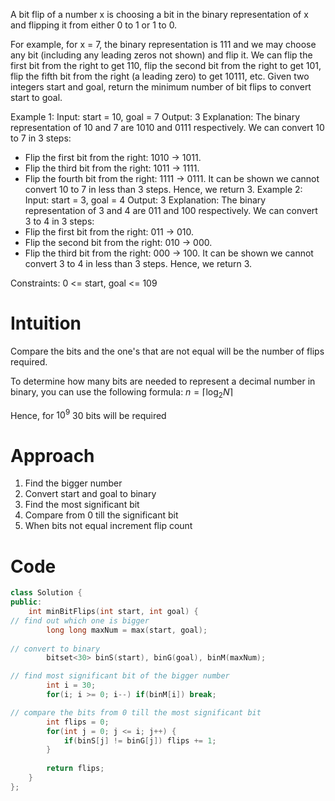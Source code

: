 A bit flip of a number x is choosing a bit in the binary representation of x and flipping it from either 0 to 1 or 1 to 0.

For example, for x = 7, the binary representation is 111 and we may choose any bit (including any leading zeros not shown) and flip it. We can flip the first bit from the right to get 110, flip the second bit from the right to get 101, flip the fifth bit from the right (a leading zero) to get 10111, etc.
Given two integers start and goal, return the minimum number of bit flips to convert start to goal.

Example 1:
Input: start = 10, goal = 7
Output: 3
Explanation: The binary representation of 10 and 7 are 1010 and 0111 respectively. We can convert 10 to 7 in 3 steps:
- Flip the first bit from the right: 1010 -> 1011.
- Flip the third bit from the right: 1011 -> 1111.
- Flip the fourth bit from the right: 1111 -> 0111.
It can be shown we cannot convert 10 to 7 in less than 3 steps. Hence, we return 3.
Example 2:
Input: start = 3, goal = 4
Output: 3
Explanation: The binary representation of 3 and 4 are 011 and 100 respectively. We can convert 3 to 4 in 3 steps:
- Flip the first bit from the right: 011 -> 010.
- Flip the second bit from the right: 010 -> 000.
- Flip the third bit from the right: 000 -> 100.
It can be shown we cannot convert 3 to 4 in less than 3 steps. Hence, we return 3.
 
Constraints:
0 <= start, goal <= 109

# Intuition
Compare the bits and the one's that are not equal will be the number of flips required.

To determine how many bits are needed to represent a decimal number in binary, you can use the following formula: 
$n = \lceil \log_2 N \rceil$


Hence, for $10^9$ 30 bits will be required

# Approach
<!-- Describe your approach to solving the problem. -->
1. Find the bigger number
2. Convert start and goal to binary
3. Find the most significant bit
4. Compare from 0 till the significant bit
5. When bits not equal increment flip count

# Code
```cpp []
class Solution {
public:
    int minBitFlips(int start, int goal) {
// find out which one is bigger
        long long maxNum = max(start, goal);
        
// convert to binary
        bitset<30> binS(start), binG(goal), binM(maxNum);

// find most significant bit of the bigger number
        int i = 30;
        for(i; i >= 0; i--) if(binM[i]) break;

// compare the bits from 0 till the most significant bit
        int flips = 0;
        for(int j = 0; j <= i; j++) {
            if(binS[j] != binG[j]) flips += 1;  
        }
        
        return flips;
    }
};
```
